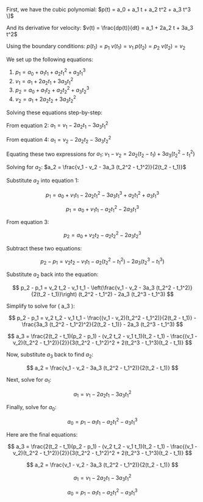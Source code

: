 First, we have the cubic polynomial:
$p(t) = a_0 + a_1 t + a_2 t^2 + a_3 t^3 \]$

And its derivative for velocity:
$v(t) = \frac{dp(t)}{dt} = a_1 + 2a_2 t + 3a_3 t^2$

Using the boundary conditions:
$p(t_1) = p_1$
$v(t_1) = v_1$
$p(t_2) = p_2$
$v(t_2) = v_2$

We set up the following equations:

1. $p_1 = a_0 + a_1 t_1 + a_2 t_1^2 + a_3 t_1^3$
2. $v_1 = a_1 + 2a_2 t_1 + 3a_3 t_1^2$
3. $p_2 = a_0 + a_1 t_2 + a_2 t_2^2 + a_3 t_2^3$
4. $v_2 = a_1 + 2a_2 t_2 + 3a_3 t_2^2$

Solving these equations step-by-step:

From equation 2:
$a_1 = v_1 - 2a_2 t_1 - 3a_3 t_1^2$

From equation 4:
$a_1 = v_2 - 2a_2 t_2 - 3a_3 t_2^2$

Equating these two expressions for $a_1$:
$v_1 - v_2 = 2a_2 (t_2 - t_1) + 3a_3 (t_2^2 - t_1^2)$

Solving for $a_2$:
$a_2 = \frac{v_1 - v_2 - 3a_3 (t_2^2 - t_1^2)}{2(t_2 - t_1)}$

Substitute $a_2$ into equation 1:

$$
p_1 = a_0 + v_1 t_1 - 2a_2 t_1^2 - 3a_3 t_1^3 + a_2 t_1^2 + a_3 t_1^3
$$

$$
p_1 = a_0 + v_1 t_1 - a_2 t_1^2 - 2a_3 t_1^3
$$

From equation 3:

$$
p_2 = a_0 + v_2 t_2 - a_2 t_2^2 - 2a_3 t_2^3
$$

Subtract these two equations:

$$
p_2 - p_1 = v_2 t_2 - v_1 t_1 - a_2 (t_2^2 - t_1^2) - 2a_3 (t_2^3 - t_1^3)
$$

Substitute $a_2$ back into the equation:

$$
p_2 - p_1 = v_2 t_2 - v_1 t_1 - \left(\frac{v_1 - v_2 - 3a_3 (t_2^2 - t_1^2)}{2(t_2 - t_1)}\right) (t_2^2 - t_1^2) - 2a_3 (t_2^3 - t_1^3)
$$

Simplify to solve for \( a_3 \):

$$
p_2 - p_1 = v_2 t_2 - v_1 t_1 - \frac{(v_1 - v_2)(t_2^2 - t_1^2)}{2(t_2 - t_1)} - \frac{3a_3 (t_2^2 - t_1^2)^2}{2(t_2 - t_1)} - 2a_3 (t_2^3 - t_1^3)
$$

$$
a_3 = \frac{2(t_2 - t_1)(p_2 - p_1) - (v_2 t_2 - v_1 t_1)(t_2 - t_1) - \frac{(v_1 - v_2)(t_2^2 - t_1^2)}{2}}{3(t_2^2 - t_1^2)^2 + 2(t_2^3 - t_1^3)(t_2 - t_1)}
$$

Now, substitute $a_3$ back to find $a_2$:

$$
a_2 = \frac{v_1 - v_2 - 3a_3 (t_2^2 - t_1^2)}{2(t_2 - t_1)}
$$

Next, solve for $a_1$:

$$
a_1 = v_1 - 2a_2 t_1 - 3a_3 t_1^2
$$

Finally, solve for $a_0$:

$$
a_0 = p_1 - a_1 t_1 - a_2 t_1^2 - a_3 t_1^3
$$

Here are the final equations:

$$
a_3 = \frac{2(t_2 - t_1)(p_2 - p_1) - (v_2 t_2 - v_1 t_1)(t_2 - t_1) - \frac{(v_1 - v_2)(t_2^2 - t_1^2)}{2}}{3(t_2^2 - t_1^2)^2 + 2(t_2^3 - t_1^3)(t_2 - t_1)}
$$

$$
a_2 = \frac{v_1 - v_2 - 3a_3 (t_2^2 - t_1^2)}{2(t_2 - t_1)}
$$

$$
a_1 = v_1 - 2a_2 t_1 - 3a_3 t_1^2
$$

$$
a_0 = p_1 - a_1 t_1 - a_2 t_1^2 - a_3 t_1^3
$$